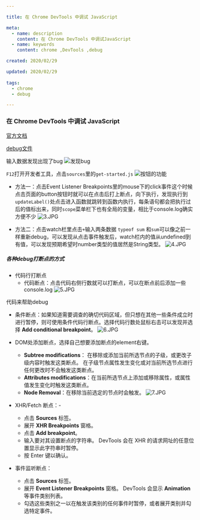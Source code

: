 ```yaml
---

title: 在 Chrome DevTools 中调试 JavaScript

meta:
  - name: description
    content: 在 Chrome DevTools 中调试JavaScript
  - name: keywords
    content: chrome ,DevTools ,debug

created: 2020/02/29

updated: 2020/02/29
 
tags:
  - chrome
  - debug

---
```


### 在 Chrome DevTools 中调试 JavaScript 

[官方文档](https://developers.google.cn/web/tools/chrome-devtools/javascript)

[debug文件](https://googlechrome.github.io/devtools-samples/debug-js/get-started)

输入数据发现出现了bug 
![发现bug](https://upload-images.jianshu.io/upload_images/7086885-0b359d3d5b7f3af4.JPG?imageMogr2/auto-orient/strip%7CimageView2/2/w/1240)


`F12`打开开发者工具，点击`sources`里的`get-started.js`
![按钮的功能](https://upload-images.jianshu.io/upload_images/7086885-778b5b19c14ac18c.JPG?imageMogr2/auto-orient/strip%7CimageView2/2/w/1240)


- 方法一：点击Event Listener Breakpoints里的mouse下的click事件这个时候点击页面的button按钮时就可以在点击后打上断点，向下执行，发现执行到`updateLabel()`处点击进入函数就跳转到函数内执行，每条语句都会把执行过后的值标出来，同时`scope`菜单栏下也有全局的变量，相比于console.log确实方便不少
![3.JPG](https://upload-images.jianshu.io/upload_images/7086885-f3ebf4fdded4b1cc.JPG?imageMogr2/auto-orient/strip%7CimageView2/2/w/1240)

- 方法二：点击watch栏里点击`+`输入两条数据 `typeof sum` 和`sum`可以像之前一样重新debug，可以发现从点击事件触发后，watch栏内的值从undefined到有值，可以发现预期希望时number类型的值居然是String类型。
![4.JPG](https://upload-images.jianshu.io/upload_images/7086885-c13dbe2834c2eaa5.JPG?imageMogr2/auto-orient/strip%7CimageView2/2/w/1240)


##### 各种debug打断点的方式

- 代码行打断点
  - 代码断点：点击代码右侧行数就可以打断点，可以在断点前后添加一些console.log
![5.JPG](https://upload-images.jianshu.io/upload_images/7086885-6a79c1b6338656eb.JPG?imageMogr2/auto-orient/strip%7CimageView2/2/w/1240)

代码来帮助debug
  - 条件断点：如果知道需要调查的确切代码区域，但只想在其他一些条件成立时进行暂停，则可使用条件代码行断点。选择代码行数处鼠标右击可以发现并选择 **Add conditional breakpoint**。
![6.JPG](https://upload-images.jianshu.io/upload_images/7086885-8ce027fd4d2c1fbd.JPG?imageMogr2/auto-orient/strip%7CimageView2/2/w/1240)

  - DOM处添加断点，选择自己想要添加断点的element右键。
    - **Subtree modifications**： 在移除或添加当前所选节点的子级，或更改子级内容时触发这类断点。 在子级节点属性发生变化或对当前所选节点进行任何更改时不会触发这类断点。
    - **Attributes modifications**：在当前所选节点上添加或移除属性，或属性值发生变化时触发这类断点。
    - **Node Removal**：在移除当前选定的节点时会触发。
![7.JPG](https://upload-images.jianshu.io/upload_images/7086885-716576a39a66f53b.JPG?imageMogr2/auto-orient/strip%7CimageView2/2/w/1240)

- XHR/Fetch 断点：-
  - 点击 **Sources** 标签。
  - 展开 **XHR Breakpoints** 窗格。
  - 点击 **Add breakpoint**。
  - 输入要对其设置断点的字符串。 DevTools 会在 XHR 的请求网址的任意位置显示此字符串时暂停。
  - 按 Enter 键以确认。

- 事件监听断点：
  - 点击 **Sources** 标签。
  - 展开 **Event Listener Breakpoints** 窗格。 DevTools 会显示 **Animation** 等事件类别列表。
  - 勾选这些类别之一以在触发该类别的任何事件时暂停，或者展开类别并勾选特定事件。
